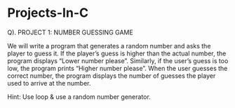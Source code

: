 # Projects-In-C

Q). PROJECT 1: NUMBER GUESSING GAME

We will write a program that generates a random number and asks the player to guess
it. If the player’s guess is higher than the actual number, the program displays “Lower
number please”. Similarly, if the user’s guess is too low, the program prints “Higher
number please”.
When the user guesses the correct number, the program displays the number of
guesses the player used to arrive at the number.

Hint: Use loop & use a random number generator.

